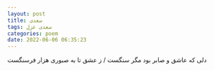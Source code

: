 ```yaml
---
layout: post
title: سعدی
tags: سعدی غزل
categories: poem
date: 2022-06-06 06:35:23
---
```


دلی که عاشق و صابر بود مگر سنگست / ز عشق تا به صبوری هزار فرسنگست
